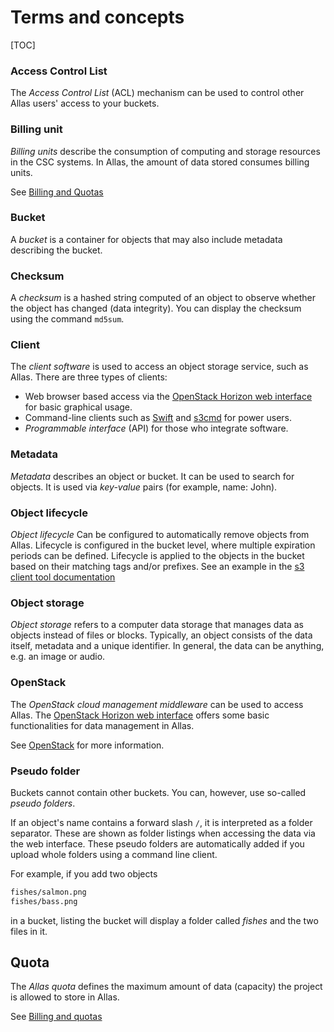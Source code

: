 
# Terms and concepts

[TOC]

### Access Control List

The _Access Control List_ (ACL) mechanism can be used to control other Allas users' access to your buckets.

### Billing unit

_Billing units_ describe the consumption of computing and storage resources in the CSC systems. In Allas, the amount of data stored consumes billing units.

See [Billing and Quotas](./introduction.md#billing-and-quotas)

### Bucket

A _bucket_ is a container for objects that may also include metadata describing the bucket.

### Checksum

A _checksum_ is a hashed string computed of an object to observe whether the object has changed (data integrity).
You can display the checksum using the command `md5sum`.

### Client

The _client software_ is used to access an object storage service, such as Allas. There are three types of clients:

 * Web browser based access via the [OpenStack Horizon web interface](./using_allas/web_client.md) for basic graphical usage.
 * Command-line clients such as [Swift](./using_allas/swift_client.md) and [s3cmd](./using_allas/s3_client.md) for power users.
 * _Programmable interface_ (API) for those who integrate software.

### Metadata

_Metadata_ describes an object or bucket. It can be used to search for objects.
It is used via _key-value_ pairs (for example, name: John).

### Object lifecycle

_Object lifecycle_ Can be configured to automatically remove objects from Allas. Lifecycle is configured in the bucket level, where multiple expiration periods can be defined. Lifecycle is applied to the objects in the bucket based on their matching tags and/or prefixes. See an example in the [s3 client tool documentation](./using_allas/s3_client.md#setting-up-an-object-lifecycle)

### Object storage

_Object storage_ refers to a computer data storage that manages data as objects instead of files or blocks. Typically, an object consists of the data itself, metadata and a unique identifier. In general, the data can be anything, e.g. an image or audio.

### OpenStack

The _OpenStack cloud management middleware_ can be used to access Allas.
The [OpenStack Horizon web interface](./using_allas/web_client.md) offers some basic functionalities for data management in Allas.

See [OpenStack](https://www.openstack.org/) for more information.

### Pseudo folder

Buckets cannot contain other buckets. You can, however, use so-called _pseudo folders_.

If an object's name contains a forward slash `/`, it is interpreted as a folder separator. These are shown as folder listings when accessing the data via the web interface. These pseudo folders are automatically added if you upload whole folders using a command line client.

For example, if you add two objects
```bash
fishes/salmon.png
fishes/bass.png
```
in a bucket, listing the bucket will display a folder called _fishes_ and the two files in it.

## Quota

The _Allas quota_ defines the maximum amount of data (capacity) the project is allowed to store in Allas.

See [Billing and quotas](./introduction.md#billing-and-quotas)
